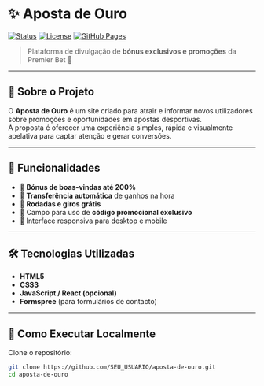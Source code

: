 # ✨ Aposta de Ouro

[![Status](https://img.shields.io/badge/status-online-brightgreen)](https://SEU_USUARIO.github.io/aposta-de-ouro/)
[![License](https://img.shields.io/badge/license-MIT-blue.svg)](LICENSE)
[![GitHub Pages](https://img.shields.io/badge/deploy-GitHub%20Pages-orange)](https://SEU_USUARIO.github.io/aposta-de-ouro/)

> Plataforma de divulgação de **bónus exclusivos e promoções** da Premier Bet 🚀  

---

## 📖 Sobre o Projeto
O **Aposta de Ouro** é um site criado para atrair e informar novos utilizadores sobre promoções e oportunidades em apostas desportivas.  
A proposta é oferecer uma experiência simples, rápida e visualmente apelativa para captar atenção e gerar conversões.  

---

## 🎯 Funcionalidades
- 🎁 **Bónus de boas-vindas até 200%**  
- 💸 **Transferência automática** de ganhos na hora  
- 🎲 **Rodadas e giros grátis**  
- 🔑 Campo para uso de **código promocional exclusivo**  
- 📱 Interface responsiva para desktop e mobile  

---

## 🛠️ Tecnologias Utilizadas
- **HTML5**  
- **CSS3**  
- **JavaScript / React (opcional)**  
- **Formspree** (para formulários de contacto)  

---

## 🚀 Como Executar Localmente

Clone o repositório:
```bash
git clone https://github.com/SEU_USUARIO/aposta-de-ouro.git
cd aposta-de-ouro
